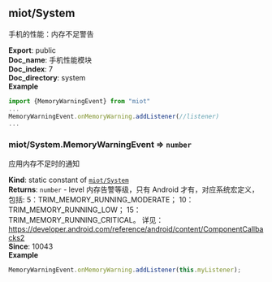 <a name="module_miot/System"></a>

## miot/System
手机的性能：内存不足警告

**Export**: public  
**Doc_name**: 手机性能模块  
**Doc_index**: 7  
**Doc_directory**: system  
**Example**  
```js
import {MemoryWarningEvent} from "miot"
...
MemoryWarningEvent.onMemoryWarning.addListener(//listener)
...
```
<a name="module_miot/System.MemoryWarningEvent"></a>

### miot/System.MemoryWarningEvent ⇒ <code>number</code>
应用内存不足时的通知

**Kind**: static constant of [<code>miot/System</code>](#module_miot/System)  
**Returns**: <code>number</code> - level 内存告警等级，只有 Android 才有，对应系统宏定义，包括:
5：TRIM_MEMORY_RUNNING_MODERATE；
10：TRIM_MEMORY_RUNNING_LOW；
15：TRIM_MEMORY_RUNNING_CRITICAL。
详见：https://developer.android.com/reference/android/content/ComponentCallbacks2  
**Since**: 10043  
**Example**  
```js
MemoryWarningEvent.onMemoryWarning.addListener(this.myListener);
```
